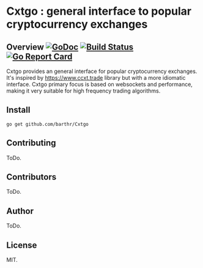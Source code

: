 # Cxtgo : general interface to popular cryptocurrency exchanges

## Overview [![GoDoc](https://godoc.org/github.com/barthr/Cxtgo?status.svg)](https://godoc.org/github.com/barthr/Cxtgo) [![Build Status](https://travis-ci.org/barthr/Cxtgo.svg?branch=master)](https://travis-ci.org/barthr/Cxtgo) [![Go Report Card](https://goreportcard.com/badge/github.com/barthr/Cxtgo)](https://goreportcard.com/report/github.com/barthr/Cxtgo)

Cxtgo provides an general interface for popular cryptocurrency exchanges. It's inspired by https://www.ccxt.trade library but with a more idiomatic interface. Cxtgo primary focus is based on websockets and performance, making it very suitable for high frequency trading algorithms.

## Install

```
go get github.com/barthr/Cxtgo
```

## Contributing

ToDo.

## Contributors

ToDo.

## Author

ToDo.

## License

MIT.

